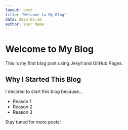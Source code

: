 ```yaml
---
layout: post
title: "Welcome to My Blog"
date: 2023-05-10
author: Your Name
---
```


# Welcome to My Blog

This is my first blog post using Jekyll and GitHub Pages. 

## Why I Started This Blog

I decided to start this blog because...

- Reason 1
- Reason 2
- Reason 3

Stay tuned for more posts!
